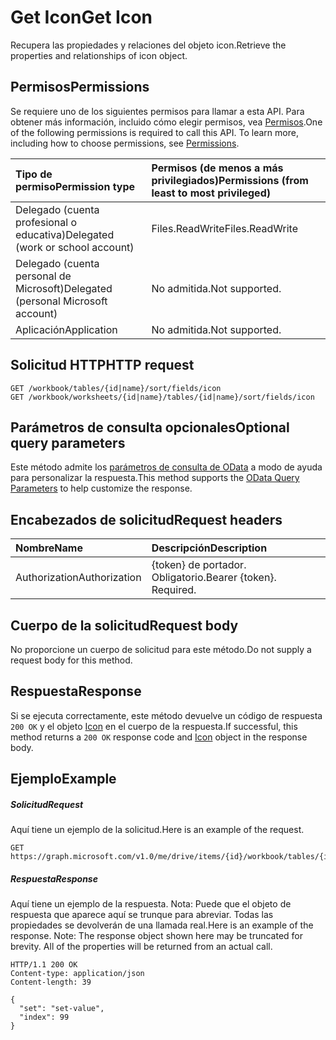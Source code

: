 # <a name="get-icon"></a><span data-ttu-id="d4f2d-101">Get Icon</span><span class="sxs-lookup"><span data-stu-id="d4f2d-101">Get Icon</span></span>

<span data-ttu-id="d4f2d-102">Recupera las propiedades y relaciones del objeto icon.</span><span class="sxs-lookup"><span data-stu-id="d4f2d-102">Retrieve the properties and relationships of icon object.</span></span>
## <a name="permissions"></a><span data-ttu-id="d4f2d-103">Permisos</span><span class="sxs-lookup"><span data-stu-id="d4f2d-103">Permissions</span></span>
<span data-ttu-id="d4f2d-p101">Se requiere uno de los siguientes permisos para llamar a esta API. Para obtener más información, incluido cómo elegir permisos, vea [Permisos](../../../concepts/permissions_reference.md).</span><span class="sxs-lookup"><span data-stu-id="d4f2d-p101">One of the following permissions is required to call this API. To learn more, including how to choose permissions, see [Permissions](../../../concepts/permissions_reference.md).</span></span>

|<span data-ttu-id="d4f2d-106">Tipo de permiso</span><span class="sxs-lookup"><span data-stu-id="d4f2d-106">Permission type</span></span>      | <span data-ttu-id="d4f2d-107">Permisos (de menos a más privilegiados)</span><span class="sxs-lookup"><span data-stu-id="d4f2d-107">Permissions (from least to most privileged)</span></span>              | 
|:--------------------|:---------------------------------------------------------| 
|<span data-ttu-id="d4f2d-108">Delegado (cuenta profesional o educativa)</span><span class="sxs-lookup"><span data-stu-id="d4f2d-108">Delegated (work or school account)</span></span> | <span data-ttu-id="d4f2d-109">Files.ReadWrite</span><span class="sxs-lookup"><span data-stu-id="d4f2d-109">Files.ReadWrite</span></span>    | 
|<span data-ttu-id="d4f2d-110">Delegado (cuenta personal de Microsoft)</span><span class="sxs-lookup"><span data-stu-id="d4f2d-110">Delegated (personal Microsoft account)</span></span> | <span data-ttu-id="d4f2d-111">No admitida.</span><span class="sxs-lookup"><span data-stu-id="d4f2d-111">Not supported.</span></span>    | 
|<span data-ttu-id="d4f2d-112">Aplicación</span><span class="sxs-lookup"><span data-stu-id="d4f2d-112">Application</span></span> | <span data-ttu-id="d4f2d-113">No admitida.</span><span class="sxs-lookup"><span data-stu-id="d4f2d-113">Not supported.</span></span> | 

## <a name="http-request"></a><span data-ttu-id="d4f2d-114">Solicitud HTTP</span><span class="sxs-lookup"><span data-stu-id="d4f2d-114">HTTP request</span></span>
<!-- { "blockType": "ignored" } -->
```http
GET /workbook/tables/{id|name}/sort/fields/icon
GET /workbook/worksheets/{id|name}/tables/{id|name}/sort/fields/icon
```
## <a name="optional-query-parameters"></a><span data-ttu-id="d4f2d-115">Parámetros de consulta opcionales</span><span class="sxs-lookup"><span data-stu-id="d4f2d-115">Optional query parameters</span></span>
<span data-ttu-id="d4f2d-116">Este método admite los [parámetros de consulta de OData](https://developer.microsoft.com/graph/docs/concepts/query_parameters) a modo de ayuda para personalizar la respuesta.</span><span class="sxs-lookup"><span data-stu-id="d4f2d-116">This method supports the [OData Query Parameters](https://developer.microsoft.com/graph/docs/concepts/query_parameters) to help customize the response.</span></span>

## <a name="request-headers"></a><span data-ttu-id="d4f2d-117">Encabezados de solicitud</span><span class="sxs-lookup"><span data-stu-id="d4f2d-117">Request headers</span></span>
| <span data-ttu-id="d4f2d-118">Nombre</span><span class="sxs-lookup"><span data-stu-id="d4f2d-118">Name</span></span>      |<span data-ttu-id="d4f2d-119">Descripción</span><span class="sxs-lookup"><span data-stu-id="d4f2d-119">Description</span></span>|
|:----------|:----------|
| <span data-ttu-id="d4f2d-120">Authorization</span><span class="sxs-lookup"><span data-stu-id="d4f2d-120">Authorization</span></span>  | <span data-ttu-id="d4f2d-p102">{token} de portador. Obligatorio.</span><span class="sxs-lookup"><span data-stu-id="d4f2d-p102">Bearer {token}. Required.</span></span> |


## <a name="request-body"></a><span data-ttu-id="d4f2d-123">Cuerpo de la solicitud</span><span class="sxs-lookup"><span data-stu-id="d4f2d-123">Request body</span></span>
<span data-ttu-id="d4f2d-124">No proporcione un cuerpo de solicitud para este método.</span><span class="sxs-lookup"><span data-stu-id="d4f2d-124">Do not supply a request body for this method.</span></span>

## <a name="response"></a><span data-ttu-id="d4f2d-125">Respuesta</span><span class="sxs-lookup"><span data-stu-id="d4f2d-125">Response</span></span>

<span data-ttu-id="d4f2d-126">Si se ejecuta correctamente, este método devuelve un código de respuesta `200 OK` y el objeto [Icon](../resources/icon.md) en el cuerpo de la respuesta.</span><span class="sxs-lookup"><span data-stu-id="d4f2d-126">If successful, this method returns a `200 OK` response code and [Icon](../resources/icon.md) object in the response body.</span></span>
## <a name="example"></a><span data-ttu-id="d4f2d-127">Ejemplo</span><span class="sxs-lookup"><span data-stu-id="d4f2d-127">Example</span></span>
##### <a name="request"></a><span data-ttu-id="d4f2d-128">Solicitud</span><span class="sxs-lookup"><span data-stu-id="d4f2d-128">Request</span></span>
<span data-ttu-id="d4f2d-129">Aquí tiene un ejemplo de la solicitud.</span><span class="sxs-lookup"><span data-stu-id="d4f2d-129">Here is an example of the request.</span></span>
<!-- {
  "blockType": "request",
  "name": "get_icon"
}-->
```http
GET https://graph.microsoft.com/v1.0/me/drive/items/{id}/workbook/tables/{id|name}/sort/fields/icon
```
##### <a name="response"></a><span data-ttu-id="d4f2d-130">Respuesta</span><span class="sxs-lookup"><span data-stu-id="d4f2d-130">Response</span></span>
<span data-ttu-id="d4f2d-p103">Aquí tiene un ejemplo de la respuesta. Nota: Puede que el objeto de respuesta que aparece aquí se trunque para abreviar. Todas las propiedades se devolverán de una llamada real.</span><span class="sxs-lookup"><span data-stu-id="d4f2d-p103">Here is an example of the response. Note: The response object shown here may be truncated for brevity. All of the properties will be returned from an actual call.</span></span>
<!-- {
  "blockType": "response",
  "truncated": true,
  "@odata.type": "microsoft.graph.workbookIcon"
} -->
```http
HTTP/1.1 200 OK
Content-type: application/json
Content-length: 39

{
  "set": "set-value",
  "index": 99
}
```

<!-- uuid: 8fcb5dbc-d5aa-4681-8e31-b001d5168d79
2015-10-25 14:57:30 UTC -->
<!-- {
  "type": "#page.annotation",
  "description": "Get Icon",
  "keywords": "",
  "section": "documentation",
  "tocPath": ""
}-->